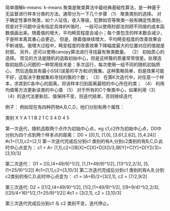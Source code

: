 简单理解k-means:
k-means 聚类是聚类算法中最经典基础性算法，是一种基于无监督进行样本分类的方法。通常分为一下几个步骤
（1） 聚类类别的选择。
    对于确定性事件聚类，如个人征信，收入等级，犯罪如否等聚类一般有确定性类别，但是对于问题中没有指定具体的K值时，
一般可以使用肘部法则把不同值的成本函数值画出来。随着值的增大，平均畸变程度会减小；每个类包含的样本数会减少，于是样本离其重心会更近。
但是，随着值继续增大，平均畸变程度的改善效果会不断减低。值增大过程中，畸变程度的改善效果下降幅度最大的位置对应的值就是肘部。
另外，还可以使用canopy算法进行寻找最有聚类数量。
（2） 初始质心的选择。
    常见的方法是随机的选取初始中心，但是这样簇的质量常常很差。处理选取初始质心问题的一种常用技术是：多次运行，每次使用一组不同的随机初始质心，
然后选取具有最小SSE(误差的平方和)的簇集。这种策略简单，但是效果可能不好，这取决于数据集和寻找的簇的个数；
（3） 在第K次迭代中，对任意一个样本，求其到C各中心的距离，将该样本归到距离最短的中心所在的类；
（4） 利用均值等方法更新该类的中心值
（5） 对于所有的C个聚类中心，如果利用（3）（4）的迭代法更新后，值保持不变，则迭代结束，否则继续迭代


例子：
  例如现在有四种药物A,B,C,D，他们分别有两个属性：
  
  类别   X    Y
  A     1     1
  B     2     1
  C     3     4
  D     4     5
  
  第一次迭代，随机选取两个点作为初始中心点，eg c1,c2作为初始中心点，D0中分别为四个点到两个样本点的距离：
  D0 = [[0,1],
        [1,0],
        [3.61,2.82],
        [5,4.24]] #c1=[1,1],c2=[2,1]
  第一次迭代完成后分到c1 类别的有A,分到c2类别的有B,C,D.此时中心点变为：
  c1 = A= [1,1],c2=[(B[X]+C[X]+D[X])/3,(B[Y]+C[Y]+D[Y])/3]=[3,10/3]
  
  第二次迭代：
  D1 = [[0,(4+49/9)^1/2],
        [1,(1+49/9)^1/2],
        [13^1/2,2/3],
        [5,(1+25/9)^1/2]] #c1=[1,1],c2=[3,10/3]
  第二次迭代完成后分到c1 类别的有A,B,分到c2类别的有C,D.此时中心点变为：
   c1 = (A+B)/2=[3/2,1], c2 = [7/2,9/2]
   
   第三次迭代:
   D2 = [[1/2,(4+49/9)^1/2],
         [1/2,(1+49/9)^1/2],
         [(9+9/4)^1/2,2/3],
         [(25/4+16)^1/2,(1+25/9)^1/2]] #c1 = [3/2,1], c2 = [3,10/3]
   
   第三次迭代完成后分到c1 与 c2 类别不变，迭代停止。
   
   
  
  
  
  
